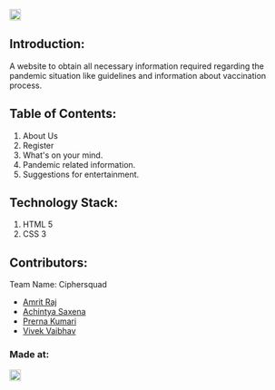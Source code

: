 
<p align="center">
</p>

<a href="https://hack36.com"> <img src="http://bit.ly/BuiltAtHack36" height=20px> </a>


## Introduction:
A website to obtain all necessary information required regarding the pandemic situation like guidelines and information about vaccination process.
  
## Table of Contents:
  1) About Us
  2) Register 
  3) What's on your mind.
  4) Pandemic related information.
  5) Suggestions for entertainment.

## Technology Stack:
  1) HTML 5
  2) CSS 3
 
## Contributors:

Team Name: Ciphersquad

* [Amrit Raj](https://github.com/amrit-raj123)
* [Achintya Saxena](https://github.com/Dadaji18)
* [Prerna Kumari](https://github.com/Prernak456)
* [Vivek Vaibhav](https://github.com/viv1vaibhav)


### Made at:
<a href="https://hack36.com"> <img src="http://bit.ly/BuiltAtHack36" height=20px> </a>


